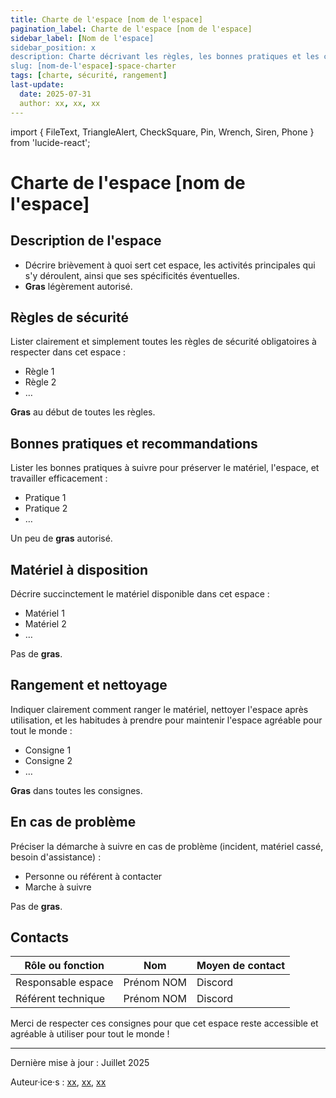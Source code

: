 ```yaml
---
title: Charte de l'espace [nom de l'espace]
pagination_label: Charte de l'espace [nom de l'espace]
sidebar_label: [Nom de l'espace]
sidebar_position: x
description: Charte décrivant les règles, les bonnes pratiques et les contacts pour l'espace [nom de l'espace] du DeVinci Fablab.
slug: [nom-de-l'espace]-space-charter
tags: [charte, sécurité, rangement]
last-update:
  date: 2025-07-31
  author: xx, xx, xx
---
```

import { FileText, TriangleAlert, CheckSquare, Pin, Wrench, Siren, Phone } from 'lucide-react';

# Charte de l'espace [nom de l'espace]

## <FileText size={32} /> Description de l'espace

- Décrire brièvement à quoi sert cet espace, les activités principales qui s'y déroulent, ainsi que ses spécificités éventuelles.
- **Gras** légèrement autorisé.

## <TriangleAlert size={32} /> Règles de sécurité

Lister clairement et simplement toutes les règles de sécurité obligatoires à respecter dans cet espace :

- Règle 1
- Règle 2
- …

**Gras** au début de toutes les règles.

## <CheckSquare size={32} /> Bonnes pratiques et recommandations

Lister les bonnes pratiques à suivre pour préserver le matériel, l'espace, et travailler efficacement :

- Pratique 1
- Pratique 2
- …

Un peu de **gras** autorisé.

## <Wrench size={32} /> Matériel à disposition

Décrire succinctement le matériel disponible dans cet espace :

- Matériel 1
- Matériel 2
- …

Pas de **gras**.

## <Pin size={32} /> Rangement et nettoyage

Indiquer clairement comment ranger le matériel, nettoyer l'espace après utilisation, et les habitudes à prendre pour maintenir l'espace agréable pour tout le monde :

- Consigne 1
- Consigne 2
- …

**Gras** dans toutes les consignes.

## <Siren size={32} /> En cas de problème

Préciser la démarche à suivre en cas de problème (incident, matériel cassé, besoin d'assistance) :

- Personne ou référent à contacter
- Marche à suivre

Pas de **gras**.

## <Phone size={32} /> Contacts

| Rôle ou fonction   | Nom        | Moyen de contact |
| ------------------ | ---------- | ---------------- |
| Responsable espace | Prénom NOM | Discord          |
| Référent technique | Prénom NOM | Discord          |

Merci de respecter ces consignes pour que cet espace reste accessible et agréable à utiliser pour tout le monde !

---

Dernière mise à jour : Juillet 2025

Auteur·ice·s : [xx](https://example.com), [xx](https://example.com), [xx](https://example.com)
